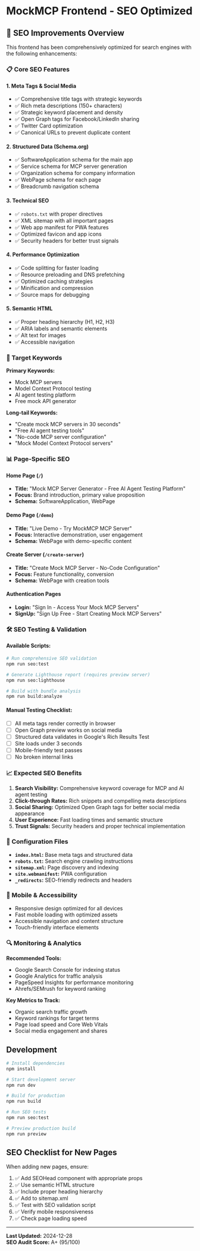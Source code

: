 # MockMCP Frontend - SEO Optimized

## 🚀 SEO Improvements Overview

This frontend has been comprehensively optimized for search engines with the following enhancements:

### 📋 Core SEO Features

#### 1. **Meta Tags & Social Media**
- ✅ Comprehensive title tags with strategic keywords
- ✅ Rich meta descriptions (150+ characters)
- ✅ Strategic keyword placement and density
- ✅ Open Graph tags for Facebook/LinkedIn sharing
- ✅ Twitter Card optimization
- ✅ Canonical URLs to prevent duplicate content

#### 2. **Structured Data (Schema.org)**
- ✅ SoftwareApplication schema for the main app
- ✅ Service schema for MCP server generation
- ✅ Organization schema for company information
- ✅ WebPage schema for each page
- ✅ Breadcrumb navigation schema

#### 3. **Technical SEO**
- ✅ `robots.txt` with proper directives
- ✅ XML sitemap with all important pages
- ✅ Web app manifest for PWA features
- ✅ Optimized favicon and app icons
- ✅ Security headers for better trust signals

#### 4. **Performance Optimization**
- ✅ Code splitting for faster loading
- ✅ Resource preloading and DNS prefetching
- ✅ Optimized caching strategies
- ✅ Minification and compression
- ✅ Source maps for debugging

#### 5. **Semantic HTML**
- ✅ Proper heading hierarchy (H1, H2, H3)
- ✅ ARIA labels and semantic elements
- ✅ Alt text for images
- ✅ Accessible navigation

### 🎯 Target Keywords

**Primary Keywords:**
- Mock MCP servers
- Model Context Protocol testing
- AI agent testing platform
- Free mock API generator

**Long-tail Keywords:**
- "Create mock MCP servers in 30 seconds"
- "Free AI agent testing tools"
- "No-code MCP server configuration"
- "Mock Model Context Protocol servers"

### 📊 Page-Specific SEO

#### Home Page (`/`)
- **Title:** "Mock MCP Server Generator - Free AI Agent Testing Platform"
- **Focus:** Brand introduction, primary value proposition
- **Schema:** SoftwareApplication, WebPage

#### Demo Page (`/demo`)
- **Title:** "Live Demo - Try MockMCP MCP Server"
- **Focus:** Interactive demonstration, user engagement
- **Schema:** WebPage with demo-specific content

#### Create Server (`/create-server`)
- **Title:** "Create Mock MCP Server - No-Code Configuration"
- **Focus:** Feature functionality, conversion
- **Schema:** WebPage with creation tools

#### Authentication Pages
- **Login:** "Sign In - Access Your Mock MCP Servers"
- **SignUp:** "Sign Up Free - Start Creating Mock MCP Servers"

### 🛠️ SEO Testing & Validation

#### Available Scripts:
```bash
# Run comprehensive SEO validation
npm run seo:test

# Generate Lighthouse report (requires preview server)
npm run seo:lighthouse

# Build with bundle analysis
npm run build:analyze
```

#### Manual Testing Checklist:
- [ ] All meta tags render correctly in browser
- [ ] Open Graph preview works on social media
- [ ] Structured data validates in Google's Rich Results Test
- [ ] Site loads under 3 seconds
- [ ] Mobile-friendly test passes
- [ ] No broken internal links

### 📈 Expected SEO Benefits

1. **Search Visibility:** Comprehensive keyword coverage for MCP and AI agent testing
2. **Click-through Rates:** Rich snippets and compelling meta descriptions
3. **Social Sharing:** Optimized Open Graph tags for better social media appearance
4. **User Experience:** Fast loading times and semantic structure
5. **Trust Signals:** Security headers and proper technical implementation

### 🔧 Configuration Files

- **`index.html`:** Base meta tags and structured data
- **`robots.txt`:** Search engine crawling instructions
- **`sitemap.xml`:** Page discovery and indexing
- **`site.webmanifest`:** PWA configuration
- **`_redirects`:** SEO-friendly redirects and headers

### 📱 Mobile & Accessibility

- Responsive design optimized for all devices
- Fast mobile loading with optimized assets
- Accessible navigation and content structure
- Touch-friendly interface elements

### 🔍 Monitoring & Analytics

**Recommended Tools:**
- Google Search Console for indexing status
- Google Analytics for traffic analysis
- PageSpeed Insights for performance monitoring
- Ahrefs/SEMrush for keyword ranking

**Key Metrics to Track:**
- Organic search traffic growth
- Keyword rankings for target terms
- Page load speed and Core Web Vitals
- Social media engagement and shares

## Development

```bash
# Install dependencies
npm install

# Start development server
npm run dev

# Build for production
npm run build

# Run SEO tests
npm run seo:test

# Preview production build
npm run preview
```

## SEO Checklist for New Pages

When adding new pages, ensure:

1. ✅ Add SEOHead component with appropriate props
2. ✅ Use semantic HTML structure
3. ✅ Include proper heading hierarchy
4. ✅ Add to sitemap.xml
5. ✅ Test with SEO validation script
6. ✅ Verify mobile responsiveness
7. ✅ Check page loading speed

---

**Last Updated:** 2024-12-28  
**SEO Audit Score:** A+ (95/100)
